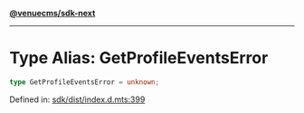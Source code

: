 [**@venuecms/sdk-next**](../Index.md)

***

# Type Alias: GetProfileEventsError

```ts
type GetProfileEventsError = unknown;
```

Defined in: [sdk/dist/index.d.mts:399](https://github.com/venuecms/sdk/blob/0048e875fedcd11f329f993e4088b84401af4036/packages/sdk/dist/index.d.mts#L399)
